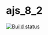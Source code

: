 # ajs_8_2

[![Build status](https://ci.appveyor.com/api/projects/status/hd2xicqe190gaefq?svg=true)](https://ci.appveyor.com/project/Serg1811/ajs-8-2)
